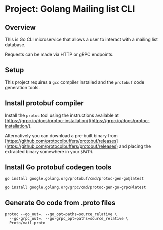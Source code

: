 # Project: Golang Mailing list CLI

## Overview

This is Go CLI microservice that allows a user to interact with a mailing list
database.

Requests can be made via HTTP or gRPC endpoints.

## Setup

This project requires a `gcc` compiler installed and the `protobuf` code
generation tools.

## Install protobuf compiler

Install the `protoc` tool using the instructions available at
[https://grpc.io/docs/protoc-installation/](https://grpc.io/docs/protoc-installation/).

Alternatively you can download a pre-built binary from
[https://github.com/protocolbuffers/protobuf/releases](https://github.com/protocolbuffers/protobuf/releases)
and placing the extracted binary somewhere in your `$PATH`.

## Install Go protobuf codegen tools

`go install google.golang.org/protobuf/cmd/protoc-gen-go@latest`

`go install google.golang.org/grpc/cmd/protoc-gen-go-grpc@latest`

## Generate Go code from .proto files

```
protoc --go_out=. --go_opt=paths=source_relative \
  --go-grpc_out=. --go-grpc_opt=paths=source_relative \
  Proto/mail.proto
```
